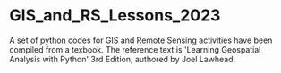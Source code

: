 # GIS_and_RS_Lessons_2023
A set of python codes for GIS and Remote Sensing activities have been compiled from a texbook.
The reference text is 'Learning Geospatial Analysis with Python' 3rd Edition, authored by Joel Lawhead.
